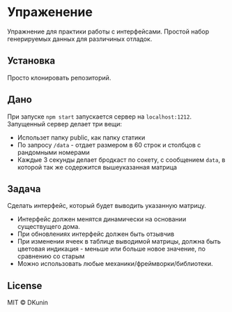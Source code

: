 # Упраженение

Упражнение для практики работы с интерфейсами. Простой набор генерируемых данных для различиных отладок.

## Установка

Просто клонировать репозиторий.

## Дано

При запуске `npm start` запускается сервер на `localhost:1212`.
Запущенный сервер делает три вещи:
- Использет папку public, как папку статики
- По запросу `/data` - отдает размером в 60 строк и столбцов с рандомными номерами
- Каждые 3 секунды делает бродкаст по сокету, с сообщением `data`, в которой так же содержится вышеуказанная матрица

## Задача

Сделать интерфейс, который будет выводить указанную матрицу. 
- Интерфейс должен менятся динамически на основании существущего дома.
- При обновлениях интерфейс должен быть отзывчив
- При изменении ячеек в таблице выводимой матрицы, должна быть цветовая индикация - меньше или больше новое значение, по сравнению со старым
- Можно использовать любые механики/фреймворки/библиотеки.

## License

MIT © DKunin
